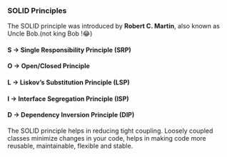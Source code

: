 ### SOLID Principles

The SOLID principle was introduced by <b>Robert C. Martin</b>, also known as Uncle Bob.(not king Bob !😂)

#### S -> Single Responsibility Principle (SRP)
#### O -> Open/Closed Principle
#### L -> Liskov’s Substitution Principle (LSP)
#### I -> Interface Segregation Principle (ISP)
#### D -> Dependency Inversion Principle (DIP)

The SOLID principle helps in reducing tight coupling. Loosely coupled classes minimize changes in your code, helps in making code more reusable, maintainable, flexible and stable.
